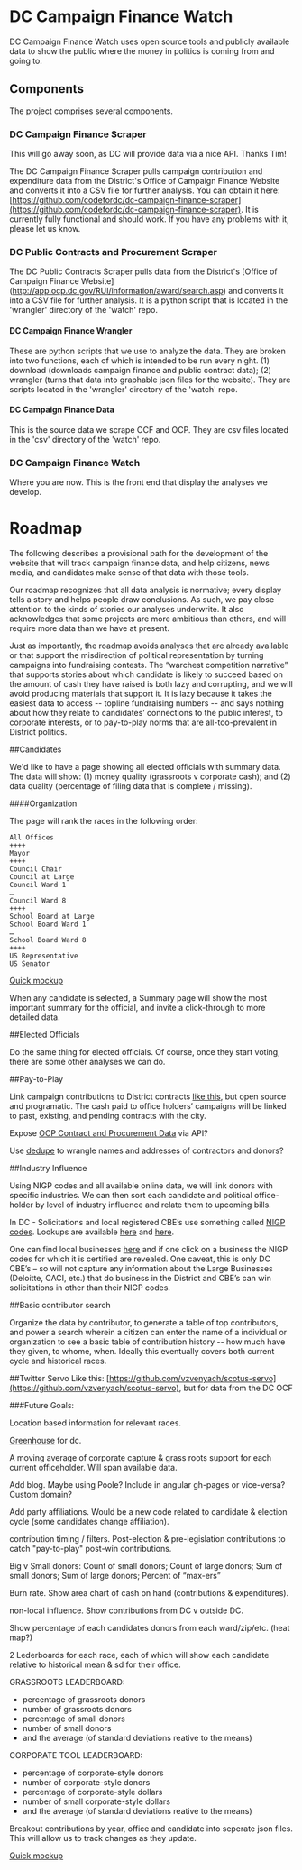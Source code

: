 

# DC Campaign Finance Watch

DC Campaign Finance Watch uses open source tools and publicly available data to show the public where the money in politics is coming from and going to.

## Components

The project comprises several components.  

### DC Campaign Finance Scraper

This will go away soon, as DC will provide data via a nice API. Thanks Tim! 

The DC Campaign Finance Scraper pulls campaign contribution and expenditure data from the District's Office of Campaign Finance Website and converts it into a CSV file for further analysis. You can obtain it here: [https://github.com/codefordc/dc-campaign-finance-scraper](https://github.com/codefordc/dc-campaign-finance-scraper).  It is currently fully functional and should work.  If you have any problems with it, please let us know.

### DC Public Contracts and Procurement Scraper

The DC Public Contracts Scraper pulls data from the District's [Office of Campaign Finance Website] (http://app.ocp.dc.gov/RUI/information/award/search.asp) and converts it into a CSV file for further analysis. It is a python script that is located in the 'wrangler' directory of the 'watch' repo. 


#### DC Campaign Finance Wrangler

These are python scripts that we use to analyze the data.  They are broken into two functions, each of which is intended to be run every night.  (1) download (downloads campaign finance and public contract data); (2) wrangler (turns that data into graphable json files for the website).  They are scripts located in the 'wrangler' directory of the 'watch' repo. 

#### DC Campaign Finance Data

This is the source data we scrape OCF and OCP. They are csv files located in the 'csv' directory of the 'watch' repo. 

### DC Campaign Finance Watch

Where you are now.  This is the front end that display the analyses we develop.


# Roadmap

The following describes a provisional path for the development of the website that will track campaign finance data, and help citizens, news media, and candidates make sense of that data with those tools.

Our roadmap recognizes that all data analysis is normative; every display tells a story and helps people draw conclusions. As such, we pay close attention to the kinds of stories our analyses underwrite. It also acknowledges that some projects are more ambitious than others, and will require more data than we have at present.

Just as importantly, the roadmap avoids analyses that are already available or that support the misdirection of political representation by turning campaigns into fundraising contests.  The “warchest competition narrative” that supports stories about which candidate is likely to succeed based on the amount of cash they have raised is both lazy and corrupting, and we will avoid producing materials that support it.  It is lazy because it takes the easiest data to access -- topline fundraising numbers -- and says nothing about how they relate to candidates’ connections to the public interest, to corporate interests, or to pay-to-play norms that are all-too-prevalent in District politics.

##Candidates

We'd like to have a page showing all elected officials with summary data. The data will show: (1) money quality (grassroots v corporate cash); and (2) data quality (percentage of filing data that is complete / missing). 

####Organization

The page will rank the races in the following order:

```
All Offices
++++
Mayor
++++
Council Chair
Council at Large
Council Ward 1
…
Council Ward 8
++++
School Board at Large
School Board Ward 1
…
School Board Ward 8
++++
US Representative
US Senator
```
[Quick mockup](https://docs.google.com/presentation/d/1WvTNgmqvy31nZ-25LUniX8EGbF74IiSDPwPWQs6W9BI)

When any candidate is selected, a Summary page will show the  most important summary for the official, and invite a click-through to more detailed data. 

##Elected Officials 

Do the same thing for elected officials.   Of course, once they start voting, there are some other analyses we can do. 

##Pay-to-Play

Link campaign contributions to District contracts [like this](http://wamu.org/projects/paytoplay/#/officials), but open source and programatic.  The cash paid to office holders’ campaigns will be linked to past, existing, and pending contracts with the city. 

Expose [OCP Contract and Procurement Data](http://app.ocp.dc.gov/RUI/information/award/search.asp) via API?

Use [dedupe](https://github.com/datamade/dedupe-examples) to wrangle names and addresses of contractors and donors? 

##Industry Influence

Using NIGP codes and all available online data, we will link donors with specific industries. We can then sort each candidate and political office-holder by level of industry influence and relate them to upcoming bills.

In DC -  Solicitations and local registered CBE’s use something called [NIGP codes](https://en.wikipedia.org/wiki/NIGP_Code).  Lookups are available [here](http://app.ocp.dc.gov/RUI/information/nigplist.asp) and [here](http://vendornet.state.wi.us/vendornet/asp/CC13_Process.asp).

One can find local businesses [here](https://lsdbe.dslbd.dc.gov/public/certification/search.aspx) and if one click on a business the NIGP codes for which it is certified are revealed.  One caveat, this is only DC CBE’s – so will not capture any information about the Large Businesses (Deloitte, CACI, etc.) that do business in the District and CBE’s can win solicitations in other than their NIGP codes.

##Basic contributor search

Organize the data by contributor, to generate a table of top contributors, and power a search wherein a citizen can enter the name of a individual or organization to see a basic table of contribution history -- how much have they given, to whome, when. Ideally this eventually covers both current cycle and historical races. 

##Twitter Servo
Like this: [https://github.com/vzvenyach/scotus-servo](https://github.com/vzvenyach/scotus-servo), but for data from the DC OCF

###Future Goals:

Location based information for relevant races.

[Greenhouse](http://allaregreen.us/) for dc.

A moving average of corporate capture & grass roots support for each current officeholder. Will span available data.

Add blog. Maybe using Poole? Include in angular gh-pages or vice-versa? Custom domain?

Add party affiliations. Would be a new code related to candidate & election cycle (some candidates change affiliation).

contribution timing / filters. Post-election & pre-legislation contributions to catch "pay-to-play" post-win contributions.

Big v Small donors: Count of small donors; Count of large donors; Sum of small donors; Sum of large donors; Percent of “max-ers”

Burn rate. Show area chart of cash on hand (contributions & expenditures).

non-local influence. Show contributions from DC v outside DC.

Show percentage of each candidates donors from each ward/zip/etc. (heat map?)

2 Lederboards for each race, each of which will show each candidate relative to historical mean & sd for their office. 

  GRASSROOTS LEADERBOARD: 
   - percentage of grassroots donors
   - number of grassroots donors
   - percentage of small donors
   - number of small donors
   - and the average (of standard deviations reative to the means) 
   
  CORPORATE TOOL LEADERBOARD: 
   - percentage of corporate-style donors
   - number of corporate-style donors
   - percentage of corporate-style dollars
   - number of small corporate-style dollars
   - and the average (of standard deviations reative to the means) 

Breakout contributions by year, office and candidate into seperate json files.  This will allow us to track changes as they update. 

[Quick mockup](https://docs.google.com/presentation/d/1WvTNgmqvy31nZ-25LUniX8EGbF74IiSDPwPWQs6W9BI)
